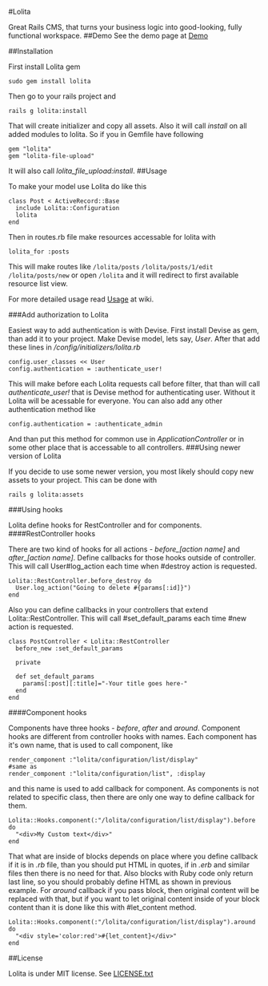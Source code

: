 #Lolita

Great Rails CMS, that turns your business logic into good-looking, fully functional workspace.
##Demo
See the demo page at [Demo](http://lolita-demo.ithouse.lv)

##Installation

First install Lolita gem
  
    sudo gem install lolita

Then go to your rails project and 
  
    rails g lolita:install

That will create initializer and copy all assets.
Also it will call *install* on all added modules to lolita. 
So if you in Gemfile have following
  
    gem "lolita"
    gem "lolita-file-upload"
It will also call *lolita_file_upload:install*.
##Usage
 
To make your model use Lolita do like this

    class Post < ActiveRecord::Base
      include Lolita::Configuration
      lolita
    end
Then in routes.rb file make resources accessable for lolita with  
  
    lolita_for :posts
This will make routes like
  `/lolita/posts`
  `/lolita/posts/1/edit`
  `/lolita/posts/new`
or open `/lolita` and it will redirect to first available resource list view.

For more detailed usage read [Usage](https://github.com/ithouse/lolita/wiki/Usage) at wiki.

###Add authorization to Lolita

Easiest way to add authentication is with Devise. First install Devise as gem, than add it to your project.
Make Devise model, lets say, *User*. After that add these lines in */config/initializers/lolita.rb*

    config.user_classes << User
    config.authentication = :authenticate_user!
This will make before each Lolita requests call before filter, that than will call *authenticate_user!*
that is Devise method for authenticating user. Without it Lolita will be acessable for everyone.
You can also add any other authentication method like
  
    config.authentication = :authenticate_admin
And than put this method for common use in *ApplicationController* or in some other place that is accessable
to all controllers.
###Using newer version of Lolita

If you decide to use some newer version, you most likely should copy new assets to your project. 
This can be done with
  
    rails g lolita:assets
###Using hooks

Lolita define hooks for RestController and for components.
####RestController hooks

There are two kind of hooks for all actions - *before_[action name]* and *after_[action name]*.
Define callbacks for those hooks outside of controller. This will call User#log_action each time when #destroy 
action is requested.

    Lolita::RestController.before_destroy do
      User.log_action("Going to delete #{params[:id]}") 
    end
Also you can define callbacks in your controllers that extend Lolita::RestController. This will call #set\_default\_params
each time #new action is requested.

    class PostController < Lolita::RestController
      before_new :set_default_params

      private

      def set_default_params
        params[:post][:title]="-Your title goes here-"
      end
    end
####Component hooks

Components have three hooks - *before*, *after* and *around*.
Component hooks are different from controller hooks with names. Each component has it's own name, that is used to
call component, like

    render_component :"lolita/configuration/list/display"
    #same as
    render_component :"lolita/configuration/list", :display
and this name is used to add callback for component. As components is not related to specific class, then there
are only one way to define callback for them.

    Lolita::Hooks.component(:"/lolita/configuration/list/display").before do
      "<div>My Custom text</div>"
    end
That what are inside of blocks depends on place where you define callback if it is in _.rb_ file, than you
should put HTML in quotes, if in _.erb_ and similar files then there is no need for that. Also blocks with 
Ruby code only return last line, so you should probably define HTML as shown in previous example.
For _around_ callback if you pass block, then original content will be replaced with that, but if you want
to let original content inside of your block content than it is done like this with #let_content method.

    Lolita::Hooks.component(:"/lolita/configuration/list/display").around do
      "<div style='color:red'>#{let_content}</div>"
    end
##License

Lolita is under MIT license. See [LICENSE.txt](https://github.com/ithouse/lolita/blob/master/LICENSE.txt)